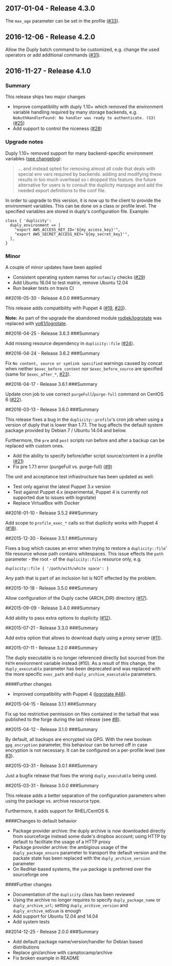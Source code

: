 ## 2017-01-04 - Release 4.3.0

The `max_age` parameter can be set in the profile ([#33](https://github.com/tohuwabohu/puppet-duplicity/pull/33)).

## 2016-12-06 - Release 4.2.0

Allow the Duply batch command to be customized, e.g. change the used operators or add additional commands
([#31](https://github.com/tohuwabohu/puppet-duplicity/issues/31)).

## 2016-11-27 - Release 4.1.0
### Summary

This release ships two major changes

* Improve compatibility with duply 1.10+ which removed the environment variable handling required by many storage
  backends, e.g. `NoAuthHandlerFound: No handler was ready to authenticate. (S3)` ([#25](https://github.com/tohuwabohu/puppet-duplicity/issues/25))
* Add support to control the niceness ([#28](https://github.com/tohuwabohu/puppet-duplicity/pull/28))

### Upgrade notes

Duply 1.10+ removed support for many backend-specific environment variables ([see changelog](http://duply.net/wiki/index.php/Duply-Changelog)):

> ... and instead opted for removing almost all code that deals with special env vars required by backends.
> adding and modifying these results in too much overhead so i dropped this feature. the future alternative for users is
> to consult the duplicity manpage and add the needed export definitions to the conf file.

In order to upgrade to this version, it is now up to the client to provide the environment variables. This can be done
on a class or profile level. The specified variables are stored in duply's configuration file. Example:

```
class { 'duplicity':
  duply_environment => [
    "export AWS_ACCESS_KEY_ID='${my_access_key}'",
    "export AWS_SECRET_ACCESS_KEY='${my_secret_key}'",
  ],
}
```

### Minor

A couple of minor updates have been applied
* Consistent operating system names for `osfamily` checks ([#29](https://github.com/tohuwabohu/puppet-duplicity/pull/29))
* Add Ubuntu 16.04 to test matrix, remove Ubuntu 12.04
* Run beaker tests on travis CI

##2016-05-30 - Release 4.0.0
###Summary

This release adds compatibility with Puppet 4 ([#19](https://github.com/tohuwabohu/puppet-duplicity/issues/19),
[#20](https://github.com/tohuwabohu/puppet-duplicity/issues/20)).

**Note:** As part of the upgrade the abandoned module [rodjek/logrotate](https://forge.puppetlabs.com/rodjek/logrotate)
was replaced with [yo61/logrotate](https://forge.puppetlabs.com/yo61/logrotate).

##2016-04-25 - Release 3.6.3
###Summary

Add missing resource dependency in `duplicity::file` ([#24](https://github.com/tohuwabohu/puppet-duplicity/issues/24)).

##2016-04-24 - Release 3.6.2
###Summary

Fix `No content, source or symlink specified` warnings caused by concat when neither `$exec_before_content` nor
`$exec_before_source` are specified (same for `$exec_after_*`, [#23](https://github.com/tohuwabohu/puppet-duplicity/issues/23)).

##2016-04-17 - Release 3.6.1
###Summary

Update cron job to use correct `purgeFull`/`purge-full` command on CentOS 6 ([#22](https://github.com/tohuwabohu/puppet-duplicity/pull/22)).

##2016-03-13 - Release 3.6.0
###Summary

This release fixes a bug in the `duplicity::profile`'s cron job when using a version of duply that is lower than 1.7.1.
The bug affects the default system package provided by Debian 7 / Ubuntu 14.04 and below.

Furthermore, the `pre` and `post` scripts run before and after a backup can be replaced with custom ones.

* Add the ability to specify before/after script source/content in a profile ([#21](https://github.com/tohuwabohu/puppet-duplicity/pull/21))
* Fix pre 1.7.1 error (purgeFull vs. purge-full) ([#9](https://github.com/tohuwabohu/puppet-duplicity/pull/9))

The unit and acceptance test infrastructure has been updated as well:

* Test only against the latest Puppet 3.x version
* Test against Puppet 4.x (experimental, Puppet 4 is currently not
  supported due to issues with logrotate)
* Replace VirtualBox with Docker

##2016-01-10 - Release 3.5.2
###Summary

Add scope to `profile_exec_*` calls so that duplicity works with Puppet 4 ([#18](https://github.com/tohuwabohu/puppet-duplicity/pull/18)).

##2015-12-30 - Release 3.5.1
###Summary

Fixes a bug which causes an error when trying to restore a `duplicity::file`' file resource whose path contains
whitespaces. This issue effects the `path` parameter - the root - of the `duplicity::file` resource only, e.g.

```
duplicity::file { '/path/with/white space': }
```

Any path that is part of an inclusion list is NOT effected by the problem.

##2015-10-18 - Release 3.5.0
###Summary

Allow configuration of the Duply cache (ARCH_DIR) directory ([#17](https://github.com/tohuwabohu/puppet-duplicity/pull/17)).

##2015-09-09 - Release 3.4.0
###Summary

Add ability to pass extra options to duplicity ([#12](https://github.com/tohuwabohu/puppet-duplicity/pull/12)).

##2015-07-21 - Release 3.3.0
###Summary

Add extra option that allows to download duply using a proxy server ([#11](https://github.com/tohuwabohu/puppet-duplicity/pull/11)).

##2015-07-11 - Release 3.2.0
###Summary

The duply executable is no longer referenced directly but sourced from the `PATH` environment variable instead (#10). As
a result of this change, the `duply_executable` parameter has been deprecated and was replaced with the more specific
`exec_path` and `duply_archive_executable` parameters.

####Further changes
* Improved compatibility with Puppet 4 ([logrotate #46](https://github.com/rodjek/puppet-logrotate/issues/46)).

##2015-04-15 - Release 3.1.1
###Summary

Fix up too restrictive permission on files contained in the tarball that was published to the forge during the last
release (see [#8](https://github.com/tohuwabohu/puppet-duplicity/issues/8)).

##2015-04-12 - Release 3.1.0
###Summary

By default, all backups are encrypted via GPG. With the new boolean `gpg_encryption` parameter, this behaviour can be
turned off in case encryption is not necessary. It can be configured on a per-profile level (see
[#3](https://github.com/tohuwabohu/puppet-duplicity/issues/3)).

##2015-03-31 - Release 3.0.1
###Summary

Just a bugfix release that fixes the wrong `duply_executable` being used.

##2015-03-31 - Release 3.0.0
###Summary

This release adds a better separation of the configuration parameters when using the package vs. archive resource type.

Furthermore, it adds support for RHEL/CentOS 6.

####Changes to default behavior
* Package provider archive: the duply archive is now downloaded directly from sourceforge instead some dude's dropbox
  account; using HTTP by default to facilitate the usage of a HTTP proxy
* Package provider archive: the ambigious usage of the `duply_package_ensure` parameter to transport the default version
  and the packate state has been replaced with the `duply_archive_version` parameter
* On RedHat-based systems, the `yum` package is preferred over the sourceforge one

####Further changes
* Documentation of the `duplicity` class has been reviewed
* Using the archive no longer requires to specify `duply_package_name` or `duply_archive_url`; setting
  `duply_archive_version` and `duply_archive_md5sum` is enough
* Add support for Ubuntu 12.04 and 14.04
* Add system tests

##2014-12-25 - Release 2.0.0
###Summary

* Add default package name/version/handler for Debian based distributions
* Replace gini/archive with camptocamp/archive
* Fix broken example in README
